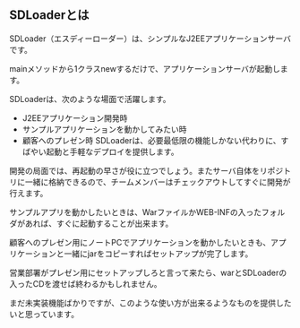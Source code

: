 ## SDLoaderとは ##
SDLoader（エスディーローダー）は、シンプルなJ2EEアプリケーションサーバです。

mainメソッドから1クラスnewするだけで、アプリケーションサーバが起動します。

SDLoaderは、次のような場面で活躍します。
  * J2EEアプリケーション開発時
  * サンプルアプリケーションを動かしてみたい時
  * 顧客へのプレゼン時
SDLoaderは、必要最低限の機能しかない代わりに、すばやい起動と手軽なデプロイを提供します。

開発の局面では、再起動の早さが役に立つでしょう。またサーバ自体をリポジトリに一緒に格納できるので、チームメンバーはチェックアウトしてすぐに開発が行えます。

サンプルアプリを動かしたいときは、WarファイルかWEB-INFの入ったフォルダがあれば、すぐに起動することが出来ます。

顧客へのプレゼン用にノートPCでアプリケーションを動かしたいときも、アプリケーションと一緒にjarをコピーすればセットアップが完了します。

営業部署がプレゼン用にセットアップしろと言って来たら、warとSDLoaderの入ったCDを渡せば終わるかもしれません。

まだ未実装機能ばかりですが、このような使い方が出来るようなものを提供したいと思っています。

